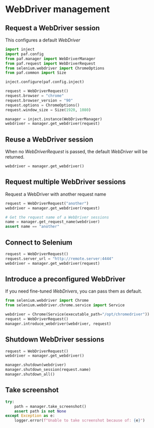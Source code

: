 # WebDriver management

## Request a WebDriver session

This configures a default *WebDriver*

```python
import inject
import paf.config
from paf.manager import WebDriverManager
from paf.request import WebDriverRequest
from selenium.webdriver import ChromeOptions
from paf.common import Size

inject.configure(paf.config.inject)

request = WebDriverRequest()
request.browser = "chrome"
request.browser_version = "90"
request.options = ChromeOptions()
request.window_size = Size(1920, 1080)

manager = inject.instance(WebDriverManager)
webdriver = manager.get_webdriver(request)
```

## Reuse a WebDriver session

When no *WebDriverRequest* is passed, the default *WebDriver* will be returned.

```python
webdriver = manager.get_webdriver()
```

## Request multiple WebDriver sessions

Request a WebDriver with another request name 
```python
request = WebDriverRequest("another")
webdriver = manager.get_webdriver(request)

# Get the request name of a WebDriver sessions
name = manager.get_request_name(webdriver)
assert name == "another"
```

## Connect to Selenium

```python
request = WebDriverRequest()
request.server_url = "http://remote.server:4444"
webdriver = manager.get_webdriver(request)
```

## Introduce a preconfigured WebDriver

If you need fine-tuned *WebDrivers*, you can pass them as default.

```python
from selenium.webdriver import Chrome
from selenium.webdriver.chrome.service import Service

webdriver = Chrome(Service(executable_path="/opt/chromedriver"))
request = WebDriverRequest()
manager.introduce_webdriver(webdriver, request)
```


## Shutdown WebDriver sessions

```python
request = WebDriverRequest()
webdriver = manager.get_webdriver()

manager.shutdown(webdriver)
manager.shutdown_session(request.name)
manager.shutdown_all()
```

## Take screenshot
```python
try:
    path = manager.take_screenshot()
    assert path is not None
except Exception as e:
    logger.error(f"Unable to take screenshot because of: {e}")
```

